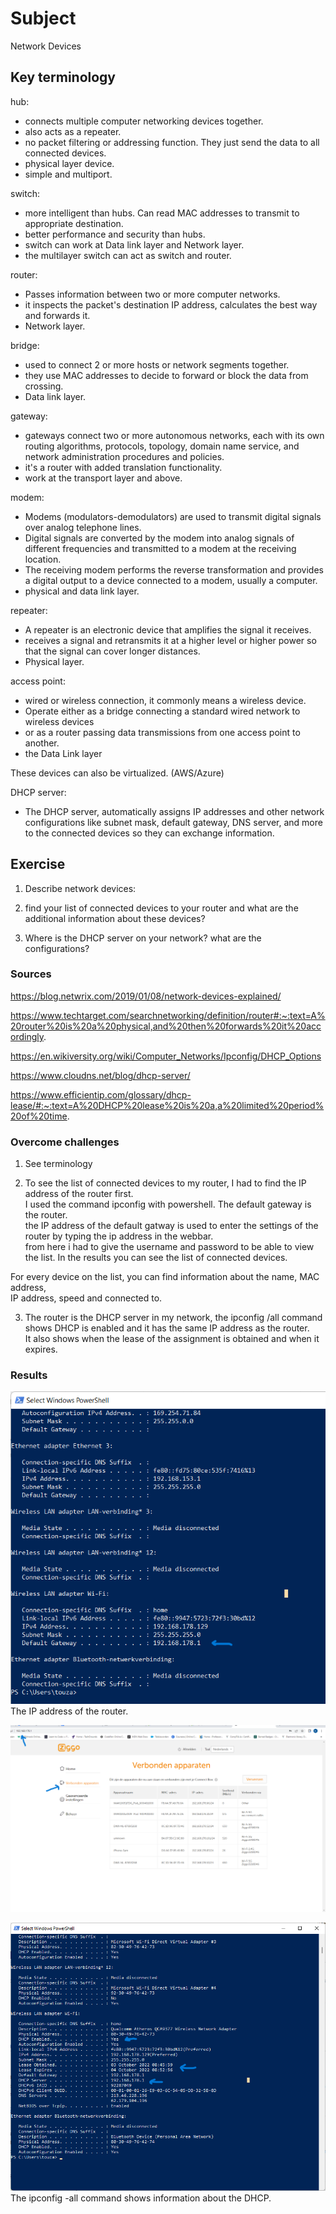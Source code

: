 # Subject
Network Devices

## Key terminology
hub:  
- connects multiple computer networking devices together.
- also acts as a repeater.
- no packet filtering or addressing function. They just send the data to all connected devices.  
- physical layer device. 
- simple and multiport. 

switch:  
- more intelligent than hubs. Can read MAC addresses to transmit to appropriate destination. 
- better performance and security than hubs.  
- switch can work at Data link layer and Network layer. 
- the multilayer switch can act as switch and router.  

router:  
- Passes information between two or more computer networks.
- it inspects the packet's destination IP address, calculates the best way and forwards it.  
- Network layer.  

bridge:  
- used to connect 2 or more hosts or network segments together.
- they use MAC addresses to decide to forward or block the data from crossing.  
- Data link layer.  

gateway:  
- gateways connect two or more autonomous networks, each with its own routing algorithms, protocols, 
topology, domain name service, and network administration procedures and policies.  
- it's a router with added translation functionality.
- work at the transport layer and above.  

modem:  
- Modems (modulators-demodulators) are used to transmit digital signals over analog telephone lines.  
- Digital signals are converted by the modem into analog signals of different frequencies and transmitted to a modem at the receiving location.  
- The receiving modem performs the reverse transformation and provides a digital output to a device connected to a modem, usually a computer.  
- physical and data link layer.   

repeater:  
- A repeater is an electronic device that amplifies the signal it receives.  
- receives a signal and retransmits it at a higher level or higher power so that the signal can cover longer distances.  
- Physical layer.  

access point:  
- wired or wireless connection, it commonly means a wireless device.   
- Operate either as a bridge connecting a standard wired network to wireless devices  
- or as a router passing data transmissions from one access point to another.  
- the Data Link layer 

These devices can also be virtualized. (AWS/Azure)  

DHCP server:  
- The DHCP server, automatically assigns IP addresses and other network configurations like subnet mask, 
default gateway, DNS server, and more to the connected devices so they can exchange information.

## Exercise  
1) Describe network devices:   

2) find your list of connected devices to your router and what are the additional information about these devices?  

3) Where is the DHCP server on your network? what are the configurations?

### Sources
https://blog.netwrix.com/2019/01/08/network-devices-explained/  

https://www.techtarget.com/searchnetworking/definition/router#:~:text=A%20router%20is%20a%20physical,and%20then%20forwards%20it%20accordingly.

https://en.wikiversity.org/wiki/Computer_Networks/Ipconfig/DHCP_Options

https://www.cloudns.net/blog/dhcp-server/  

https://www.efficientip.com/glossary/dhcp-lease/#:~:text=A%20DHCP%20lease%20is%20a,a%20limited%20period%20of%20time.


### Overcome challenges
1) See terminology  

2) To see the list of connected devices to my router, I had to find the IP address of the router first.  
I used the command ipconfig with powershell. The default gateway is the router.  
the IP address of the default gatway is used to enter the settings of the router by typing the ip address in the webbar.  
from here i had to give the username and password to be able to view the list. In the results you can see the list of connected devices.  

For every device on the list, you can find information about the name, MAC address,  
IP address, speed and connected to.  

3) The router is the DHCP server in my network, the ipconfig /all command shows DHCP is enabled and it has the same IP address as the router.  
It also shows when the lease of the assignment is obtained and when it expires.  


### Results  
![ip address router](https://raw.githubusercontent.com/Techgrounds-Cloud-9/cloud-9-karimtouzani24/main/00_includes/NTW/NTW_2/ipconfig.png)  
The IP address of the router.  


![The connected devices](https://raw.githubusercontent.com/Techgrounds-Cloud-9/cloud-9-karimtouzani24/main/00_includes/NTW/NTW_2/connected%20devices%20router.png)  


![location DHCP and its configurations](https://raw.githubusercontent.com/Techgrounds-Cloud-9/cloud-9-karimtouzani24/main/00_includes/NTW/NTW_2/ipconfig%20all%20dhcp.png)  
The ipconfig -all command shows information about the DHCP.  
